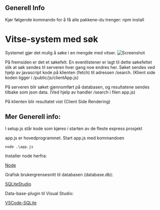 ## Generell Info
Kjør følgende kommando for å få alle pakkene-du trenger:
npm install


# Vitse-system med søk
Systemet gjør det mulig å søke i en mengde med vitser.
![Screenshot](Screenshot.png)



På fremsiden er det et søkefelt. En eventlistener er lagt til dette
søkefeltet slik at søk sendes til serveren hver gang noe endres her.
Søket sendes ved hjelp av javascript kode på klienten (fetch) til adressen /search.
(Klient side koden ligger i /public/js/clientApp.js)



På serveren blir søket gjennomført på databasen, og resultatene sendes
tilbake som json data.
(Ved hjelp av handler /search i filen app.js)


På klienten blir resultatet vist (Client Side Rendering)

## Mer Generell info:

I setup.js står kode som kjøres i starten av de fleste express prosjekt

app.js er hovedprogrammet. Start app.js med kommandoen 

`node .\app.js`

Installer node herfra:

[Node](https://nodejs.org/en/)

Grafisk brukergrensesnitt til databasen (database.db):

[SQLiteStudio](https://sqlitestudio.pl/)

Data-base-plugin til Visual Studio:

[VSCode-SQLite](https://marketplace.visualstudio.com/items?itemName=alexcvzz.vscode-sqlite)

